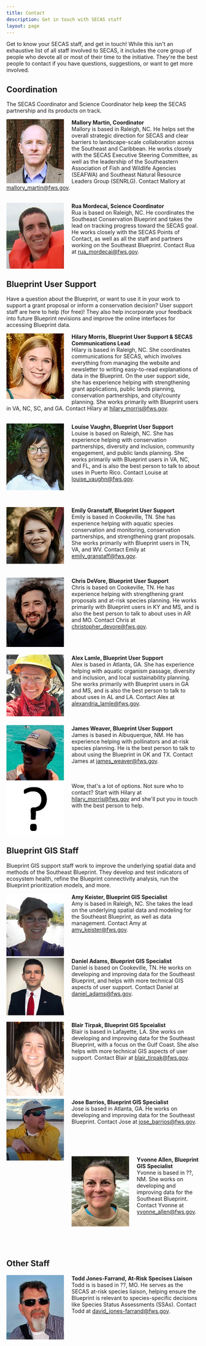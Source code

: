 ```yaml
---
title: Contact
description: Get in touch with SECAS staff
layout: page
---
```

Get to know your SECAS staff, and get in touch! While this isn't an exhaustive list of all staff involved to SECAS, it includes the core group of people who devote all or most of their time to the initiative. They're the best people to contact if you have questions, suggestions, or want to get more involved.

## Coordination

The SECAS Coordinator and Science Coordinator help keep the SECAS partnership and its products on track.

<img src="https://raw.githubusercontent.com/USFWS/secas/gh-pages/images/MalloryMartin_150p.jpg" align="left" style="padding-right: 20px">**Mallory Martin, Coordinator**<br>
Mallory is based in Raleigh, NC. He helps set the overall strategic direction for SECAS and clear barriers to landscape-scale collaboration across the Southeast and Caribbean. He works closely with the SECAS Executive Steering Committee, as well as the leadership of the Southeastern Association of Fish and Wildlife Agencies (SEAFWA) and Southeast Natural Resource Leaders Group (SENRLG). Contact Mallory at [mallory_martin@fws.gov](mailto:mallory_martin@fws.gov).<br><br>

<img src="https://raw.githubusercontent.com/USFWS/secas/gh-pages/images/RuaMordecai_150p.jpg" align="left" style="padding-right: 20px">**Rua Mordecai, Science Coordinator**<br>
Rua is based on Raleigh, NC. He coordinates the Southeast Conservation Blueprint and takes the lead on tracking progress toward the SECAS goal. He works closely with the SECAS Points of Contact, as well as all the staff and partners working on the Southeast Blueprint. Contact Rua at [rua_mordecai@fws.gov](mailto:rua_mordecai@fws.gov).<br><br><br>

## Blueprint User Support

Have a question about the Blueprint, or want to use it in your work to support a grant proposal or inform a conservation decision? User support staff are here to help (for free)! They also help incorporate your feedback into future Blueprint revisions and improve the online interfaces for accessing Blueprint data. 

<img src="https://raw.githubusercontent.com/USFWS/secas/gh-pages/images/HilaryMorris_150p.jpg" align="left" style="padding-right: 20px">**Hilary Morris, Blueprint User Support & SECAS Communications Lead**<br>
Hilary is based in Raleigh, NC. She coordinates communications for SECAS, which involves everything from managing the website and newsletter to writing easy-to-read explanations of data in the Blueprint. On the user support side, she has experience helping with strengthening grant applications, public lands planning, conservation partnerships, and city/county planning. She works primarily with Blueprint users in VA, NC, SC, and GA. Contact Hilary at [hilary_morris@fws.gov](mailto:hilary_morris@fws.gov).<br><br>

<img src="https://raw.githubusercontent.com/USFWS/secas/gh-pages/images/LouiseVaughn_150p.jpg" align="left" style="padding-right: 20px">**Louise Vaughn, Blueprint User Support**<br>
Louise is based on Raleigh, NC. She has experience helping with conservation partnerships, diversity and inclusion, community engagement, and public lands planning. She works primarily with Blueprint users in VA, NC, and FL, and is also the best person to talk to about uses in Puerto Rico. Contact Louise at [louise_vaughn@fws.gov](mailto:louise_vaughn@fws.gov).<br><br><br><br>

<img src="https://raw.githubusercontent.com/USFWS/secas/gh-pages/images/emilygranstaff_150p.jpg" align="left" style="padding-right: 20px">**Emily Granstaff, Blueprint User Support**<br>
Emily is based in Cookeville, TN. She has experience helping with aquatic species conservation and monitoring, conservation partnerships, and strengthening grant proposals. She works primarily with Blueprint users in TN, VA, and WV. Contact Emily at [emily_granstaff@fws.gov](mailto:emily_granstaff@fws.gov).<br><br><br>

<img src="https://raw.githubusercontent.com/USFWS/secas/gh-pages/images/ChrisDeVore_150p.jpg" align="left" style="padding-right: 20px">**Chris DeVore, Blueprint User Support**<br>
Chris is based on Cookeville, TN. He has experience helping with strengthening grant proposals and at-risk species planning. He works primarily with Blueprint users in KY and MS, and is also the best person to talk to about uses in AR and MO. Contact Chris at [christopher_devore@fws.gov](mailto:christopher_devore@fws.gov).<br><br><br><br>

<img src="https://raw.githubusercontent.com/USFWS/secas/gh-pages/images/AlexLamle_150p.jpg" align="left" style="padding-right: 20px">**Alex Lamle, Blueprint User Support**<br>
Alex is based in Atlanta, GA. She has experience helping with aquatic organism passage, diversity and inclusion, and local sustainability planning. She works primarily with Blueprint users in GA and MS, and is also the best person to talk to about uses in AL and LA. Contact Alex at [alexandria_lamle@fws.gov](mailto:alexandria_lamle@fws.gov).<br><br><br>

<img src="https://raw.githubusercontent.com/USFWS/secas/gh-pages/images/JamesWeaver_150p.jpg" align="left" style="padding-right: 20px">**James Weaver, Blueprint User Support**<br>
James is based in Albuquerque, NM. He has experience helping with pollinators and at-risk species planning. He is the best person to talk to about using the Blueprint in OK and TX. Contact James at [james_weaver@fws.gov](mailto:james_weaver@fws.gov).<br><br><br>

<img src="https://raw.githubusercontent.com/USFWS/secas/gh-pages/images/ThisCouldBeYou_150p.jpg" align="left" style="padding-right: 20px">Wow, that's a lot of options. Not sure who to contact? Start with Hilary at [hilary_morris@fws.gov](mailto:hilary_morris@fws.gov) and she'll put you in touch with the best person to help.<br><br><br><br><br>

## Blueprint GIS Staff

Blueprint GIS support staff work to improve the underlying spatial data and methods of the Southeast Blueprint. They develop and test indicators of ecosystem health, refine the Blueprint connectivity analysis, run the Blueprint prioritization models, and more.

<img src="https://raw.githubusercontent.com/USFWS/secas/gh-pages/images/AmyKeister_150p.jpg" align="left" style="padding-right: 20px">**Amy Keister, Blueprint GIS Specialist**<br>
Amy is based in Raleigh, NC. She takes the lead on the underlying spatial data and modeling for the Southeast Blueprint, as well as data management. Contact Amy at [amy_keister@fws.gov](mailto:amy_keister@fws.gov).<br><br><br><br>

<img src="https://raw.githubusercontent.com/USFWS/secas/gh-pages/images/DanielAdams_150p.jpg" align="left" style="padding-right: 20px">**Daniel Adams, Blueprint GIS Specialist**<br>
Daniel is based on Cookeville, TN. He works on developing and improving data for the Southeast Blueprint, and helps with more technical GIS aspects of user support. Contact Daniel at [daniel_adams@fws.gov](mailto:daniel_adams@fws.gov).<br><br><br><br>

<img src="https://raw.githubusercontent.com/USFWS/secas/gh-pages/images/BlairTirpak_150p.jpg" align="left" style="padding-right: 20px">**Blair Tirpak, Blueprint GIS Spceialist**<br>
Blair is based in Lafayette, LA. She works on developing and improving data for the Southeast Blueprint, with a focus on the Gulf Coast. She also helps with more technical GIS aspects of user support. Contact Blair at [blair_tirpak@fws.gov](mailto:blair_tirpak@fws.gov).<br><br><br><br><br><br>

<img src="https://raw.githubusercontent.com/USFWS/secas/gh-pages/images/JoseBarrios_150p.jpg" align="left" style="padding-right: 20px">**Jose Barrios, Blueprint GIS Specialist**<br>
Jose is based in Atlanta, GA. He works on developing and improving data for the Southeast Blueprint. Contact Jose at [jose_barrios@fws.gov](mailto:jose_barrios@fws.gov).<br><br><br><br><br>

<img src="https://raw.githubusercontent.com/USFWS/secas/gh-pages/images/YvonneAllen_150p.jpg" align="left" style="padding-right: 20px">**Yvonne Allen, Blueprint GIS Specialist**<br>
Yvonne is based in ??, NM. She works on developing and improving data for the Southeast Blueprint. Contact Yvonne at [yvonne_allen@fws.gov](mailto:yvonne_allen@fws.gov).<br><br><br><br><br><br>

## Other Staff

<img src="https://raw.githubusercontent.com/USFWS/secas/gh-pages/images/ToddJones-Farrand_150p.jpg" align="left" style="padding-right: 20px">**Todd Jones-Farrand, At-Risk Specises Liaison**<br>
Todd is  is based in ??, MO. He serves as the SECAS at-risk species liaison, helping ensure the Blueprint is relevant to species-specific decisions like Species Status Assessments (SSAs). Contact Todd at [david_jones-farrand@fws.gov](mailto:david_jones-farrand@fws.gov).<br><br>
